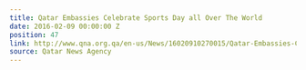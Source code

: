 ```yaml
---
title: Qatar Embassies Celebrate Sports Day all Over The World
date: 2016-02-09 00:00:00 Z
position: 47
link: http://www.qna.org.qa/en-us/News/16020910270015/Qatar-Embassies-Celebrate-Sports-Day-all-Over-The-World
source: Qatar News Agency
---
```



